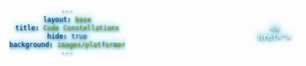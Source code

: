 ```yaml
---
layout: base
title: Code Constellations
hide: true
background: images/platformer/backgrounds/galaxy1.jpg
---
```

<style>
  /* load Google Font via @import (works even if <link> is stripped) */
  @import url('https://fonts.googleapis.com/css2?family=Orbitron:wght@400;700&display=swap');

  /* Fullscreen galaxy background */
  body {
    margin: 0;
    height: 100vh;
    background: url('{{ site.baseurl }}/images/platformer/backgrounds/galaxy1.jpg') no-repeat center center fixed;
    background-size: cover;
    color: #ffffffff;
    font-family: 'Orbitron', 'Share Tech Mono', monospace !important;
    display: flex;
    justify-content: center;
    align-items: center;
    text-align: center;
    text-shadow:
    0 2px 4px rgba(0, 0, 0, 0.8),   /* dark drop shadow */
    0 0 8px #00ffea,                 /* neon glow */
    0 0 15px #0099ff;                /* outer glow */
  }

  /* Typing text container */
  #typed {
    font-size: 2rem;
    display: inline-block;
  }

  /* Blinking cursor */
  #cursor {
    display: inline-block;
    width: 3px;
    background-color: #ffffffff;
    margin-left: 5px;
    animation: blink 0.7s steps(1) infinite;
  }

  @keyframes blink {
    50% { opacity: 0; }
  }
</style>

<div>
  <span id="typed"></span><span id="cursor"></span>
</div>

<script>
  const text = "🚀 Welcome Rookie Coder... Initializing Galactic Onboarding Protocol...";
  const speed = 70; // ms per character
  let i = 0;

  function typeWriter() {
    if (i < text.length) {
      document.getElementById("typed").innerHTML += text.charAt(i);
      i++;
      setTimeout(typeWriter, speed);
    }
  }

  window.onload = typeWriter;
</script>

<h2 class="typing">Troubleshooting at Lightspeed</h2>

<style>
  .typing {
    font-family: 'Orbitron', 'Share Tech Mono', monospace !important; /* same as main text */
    color: #00ffff;
    font-size: 1.5rem;
    text-align: center;
    margin: 0 auto;
    opacity: 0; /* start invisible */
    animation: fadeIn 2s ease-in forwards;
    animation-delay: 6s; /* wait for typewriter to finish */
  }

  @keyframes fadeIn {
    from { opacity: 0; transform: translateY(10px); }
    to   { opacity: 1; transform: translateY(0); }
  }
</style>

<div class="middle-text">Coding Constellations</div>

<style>
  /* Load a cursive Google Font */
  @import url('https://fonts.googleapis.com/css2?family=Great+Vibes&display=swap');

  .middle-text {
    position: absolute;
    top: 50%;
    left: 50%;
    transform: translate(-50%, -50%); /* center perfectly */
    font-family: 'Great Vibes', cursive; /* cursive font */
    font-size: 6rem; /* big size */
    color: #ffffffff; /*text color*/
    text-shadow:
      2px 2px 8px rgba(0, 0, 0, 0.8), /* subtle dark shadow */
      0 0 15px #00ffff,                /* glow */
      0 0 30px #0099ff;                /* outer glow */
    text-align: center;
    opacity: 0;
    animation: fadeInMiddle 1s ease-in forwards;
    animation-delay: 8s; /* appears after 8 seconds, adjust as needed */
  }

  @keyframes fadeInMiddle {
    from { opacity: 0; transform: translate(-50%, -60%); }
    to   { opacity: 1; transform: translate(-50%, -50%); }
  }
</style>

<a href=">